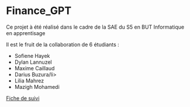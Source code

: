 # Finance_GPT

Ce projet à été réalisé dans le cadre de la SAE du S5 en BUT Informatique en apprentisage

Il est le fruit de la collaboration de 6 étudiants :

<ul>
  <li>Sofiene Hayek</li>
  <li>Dylan Lannuzel</li>
  <li>Maxime Caillaud</li>
  <li>Darius Buzura/li>
  <li>Lilia Mahrez</li>
  <li>Mazigh Mohamedi</li>
</ul>

<a href="https://docs.google.com/spreadsheets/d/1UZqGS0qBc816E_70oqSOMQBjfUwfkFBca55ppEhxKkw/edit?usp=sharing"> Fiche de suivi </a>

